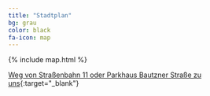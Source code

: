 ```yaml
---
title: "Stadtplan"
bg: grau
color: black
fa-icon: map
---
```


{% include map.html %}

[Weg von Straßenbahn 11 oder Parkhaus Bautzner Straße zu uns](https://routing.openstreetmap.de/?z=18&center=51.063918%2C13.755068&loc=51.062918%2C13.753070&loc=51.064624%2C13.754405&hl=en&alt=0&srv=2){:target="_blank"}

<style>
  /* not working */
  .leaflet-map:
    {height: 400px; !important}
</style>

